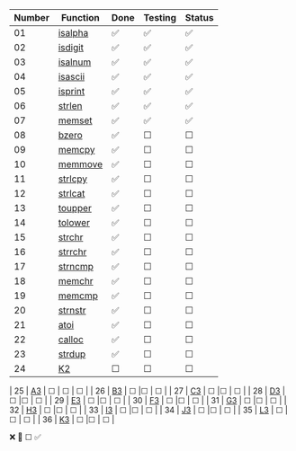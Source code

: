 | Number | Function    | Done  | Testing  | Status  |
|--------|-------------|---------|-------------|---------|
| 01     | [isalpha](ft_isalpha.c)  | ✅       | ✅      | ✅       |
| 02     | [isdigit](ft_isdigit.c) | ✅       |✅       | ✅       |
| 03     | [isalnum](ft_isalnum.c)  | ✅       |✅       | ✅       |
| 04     | [isascii](ft_isascii.c)  | ✅       |✅       | ✅       |
| 05     | [isprint](ft_isprint.c)  | ✅       |✅       | ✅       |
| 06     | [strlen](ft_strlen.c)   | ✅       |✅       | ✅       |
| 07     | [memset](ft_memset.c)   | ✅       |✅       | ✅       |
| 08     | [bzero](ft_bzero.c)    | ✅       |☐       | ☐       |
| 09     | [memcpy](ft_memcpy.c)   | ✅       |☐       | ☐       |
| 10     | [memmove](ft_memmove.c)   | ✅       |☐       | ☐       |
| 11     | [strlcpy](ft_strlcpy.c)   | ✅       |☐       | ☐       |
| 12     | [strlcat](ft_strlcat.c)   | ✅       |☐       | ☐       |
| 13     | [toupper](ft_toupper.c)  | ✅       | ☐       | ☐       |
| 14     | [tolower](ft_tolower.c) | ✅       |☐       | ☐       |
| 15     | [strchr](ft_strchr.c)  | ✅       |☐       | ☐       |
| 16     | [strrchr](ft_strrchr.c)  | ✅       |☐       | ☐       |
| 17     | [strncmp](ft_strncmp.c)  | ✅       |☐       | ☐       |
| 18     | [memchr](ft_memchr.c)   | ✅       |☐       | ☐       |
| 19     | [memcmp](ft_memcmp.c)   | ✅       |☐       | ☐       |
| 20     | [strnstr](ft_strnstr.c)    | ✅       |☐       | ☐       |
| 21     | [atoi](ft_atoi.c)   | ✅       |☐       | ☐       |
| 22     | [calloc](ft_calloc.c)   | ✅       |☐       | ☐       |
| 23     | [strdup](ft_strdup.c)   | ✅       |☐       | ☐       |
| 24     | [K2](K2)   | ☐       |☐       | ☐       |

| 25     | [A3](A3)  | ☐       | ☐       | ☐       |
| 26     | [B3](B3) | ☐       |☐       | ☐       |
| 27     | [C3](C3)  | ☐       |☐       | ☐       |
| 28     | [D3](D3)  | ☐       |☐       | ☐       |
| 29     | [E3](E3)  | ☐       |☐       | ☐       |
| 30     | [F3](F3)   | ☐       |☐       | ☐       |
| 31     | [G3](G3)   | ☐       |☐       | ☐       |
| 32     | [H3](H3)    | ☐       |☐       | ☐       |
| 33     | [I3](I3)   | ☐       |☐       | ☐       |
| 34     | [J3](J3)   | ☐       |☐       | ☐       |
| 35     | [L3](L3)   | ☐       |☐       | ☐       |
| 36     | [K3](K3)   | ☐       |☐       | ☐       |

❌    🚧	☐    ✅
